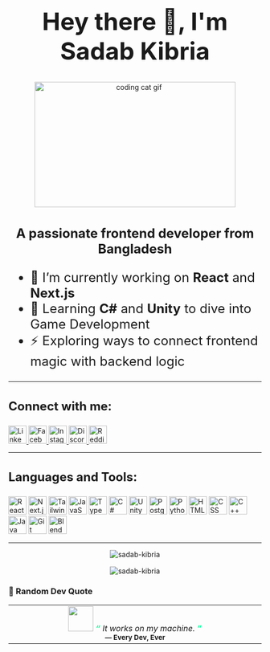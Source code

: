 <h1 align="center" style="font-size: 3rem;">Hey there 👋, I'm Sadab Kibria</h1>

<p align="center">
  <img src="https://media.giphy.com/media/JIX9t2j0ZTN9S/giphy.gif" alt="coding cat gif" width="400" height="250" />
</p>

<h3 align="center" style="font-size: 1.6rem;">A passionate frontend developer from Bangladesh</h3>

<div style="font-size: 1.6rem; margin-top: 1rem;">
  <ul>
    <li>🔭 I’m currently working on <strong>React</strong> and <strong>Next.js</strong></li>
    <li>🌱 Learning <strong>C#</strong> and <strong>Unity</strong> to dive into Game Development</li>
    <li>⚡ Exploring ways to connect frontend magic with backend logic</li>
  </ul>
</div>

---

<h3 align="left" style="font-size: 1.5rem;">Connect with me:</h3>

<p align="left">
  <a href="https://linkedin.com/in/sadab-kibria" target="_blank" rel="noopener noreferrer">
    <img src="https://img.shields.io/badge/LinkedIn-0A66C2?style=for-the-badge&logo=linkedin&logoColor=white" alt="LinkedIn" height="36" />
  </a>
  <a href="https://facebook.com/sadab.kibria" target="_blank" rel="noopener noreferrer">
    <img src="https://img.shields.io/badge/Facebook-1877F2?style=for-the-badge&logo=facebook&logoColor=white" alt="Facebook" height="36" />
  </a>
  <a href="https://instagram.com/sadab_kibria" target="_blank" rel="noopener noreferrer">
    <img src="https://img.shields.io/badge/Instagram-E4405F?style=for-the-badge&logo=instagram&logoColor=white" alt="Instagram" height="36" />
  </a>
  <a href="https://discord.gg/sadabkibria" target="_blank" rel="noopener noreferrer">
    <img src="https://img.shields.io/badge/Discord-5865F2?style=for-the-badge&logo=discord&logoColor=white" alt="Discord" height="36" />
  </a>
  <a href="https://www.reddit.com/user/Tasty-Profile2418" target="_blank" rel="noopener noreferrer">
    <img src="https://img.shields.io/badge/Reddit-FF4500?style=for-the-badge&logo=reddit&logoColor=white" alt="Reddit" height="36" />
  </a>
</p>

---

<h3 align="left" style="font-size: 1.5rem;">Languages and Tools:</h3>

<p align="left">
  <img src="https://img.shields.io/badge/React-61DAFB?style=for-the-badge&logo=react&logoColor=black" alt="React" height="36" />
  <img src="https://img.shields.io/badge/Next.js-000000?style=for-the-badge&logo=next.js&logoColor=white" alt="Next.js" height="36" />
  <img src="https://img.shields.io/badge/TailwindCSS-38B2AC?style=for-the-badge&logo=tailwind-css&logoColor=white" alt="TailwindCSS" height="36" />
  <img src="https://img.shields.io/badge/JavaScript-F7DF1E?style=for-the-badge&logo=javascript&logoColor=black" alt="JavaScript" height="36" />
  <img src="https://img.shields.io/badge/TypeScript-3178C6?style=for-the-badge&logo=typescript&logoColor=white" alt="TypeScript" height="36" />
  <img src="https://img.shields.io/badge/C%23-239120?style=for-the-badge&logo=c-sharp&logoColor=white" alt="C#" height="36" />
  <img src="https://img.shields.io/badge/Unity-000000?style=for-the-badge&logo=unity&logoColor=white" alt="Unity" height="36" />
  <img src="https://img.shields.io/badge/PostgreSQL-4169E1?style=for-the-badge&logo=postgresql&logoColor=white" alt="PostgreSQL" height="36" />
  <img src="https://img.shields.io/badge/Python-3776AB?style=for-the-badge&logo=python&logoColor=white" alt="Python" height="36" />
  <img src="https://img.shields.io/badge/HTML5-E34F26?style=for-the-badge&logo=html5&logoColor=white" alt="HTML" height="36" />
  <img src="https://img.shields.io/badge/CSS3-1572B6?style=for-the-badge&logo=css3&logoColor=white" alt="CSS" height="36" />
  <img src="https://img.shields.io/badge/C++-00599C?style=for-the-badge&logo=c%2B%2B&logoColor=white" alt="C++" height="36" />
  <img src="https://img.shields.io/badge/Java-007396?style=for-the-badge&logo=java&logoColor=white" alt="Java" height="36" />
  <img src="https://img.shields.io/badge/Git-F05032?style=for-the-badge&logo=git&logoColor=white" alt="Git" height="36" />
  <img src="https://img.shields.io/badge/Blender-F5792A?style=for-the-badge&logo=blender&logoColor=white" alt="Blender" height="36" />
</p>

---

<p align="center" style="margin-bottom: 16px;">
  <img src="https://github-readme-stats.vercel.app/api/top-langs?username=sadab-kibria&show_icons=true&theme=github_dark" alt="sadab-kibria" />
</p>

<p align="center" style="margin-bottom: 16px;">
  <img src="https://github-readme-stats.vercel.app/api?username=sadab-kibria&show_icons=true&theme=github_dark" alt="sadab-kibria" />
</p>



### 📝 Random Dev Quote

<table align="center">
  <tr>
    <td width="50%" align="center">
      <img src="https://emojipedia-us.s3.amazonaws.com/source/skype/289/left-speech-bubble_1f5e8-fe0f.png" width="50" />
      <em>
        <strong style="color:#00ff99">“</strong> 
       It works on my machine. 
        <strong style="color:#00ff99">”</strong>
      </em>
      <br />
      <sub><strong> — Every Dev, Ever</strong></sub>
    </td>
  </tr>
</table>



